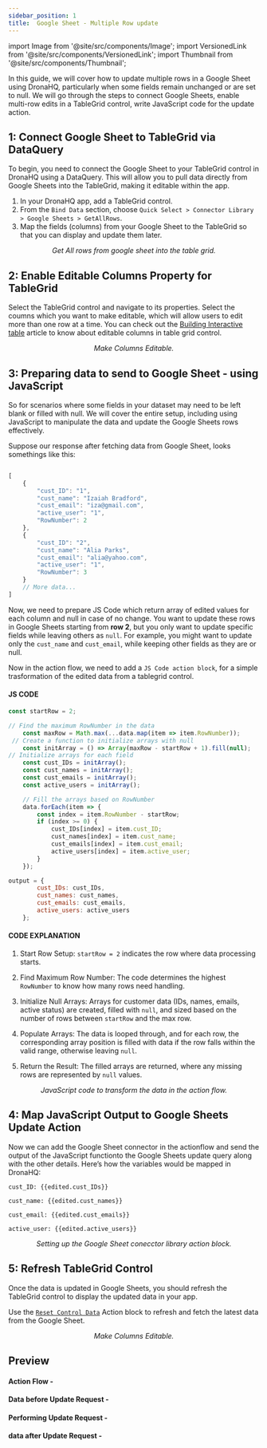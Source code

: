 ```yaml
---
sidebar_position: 1
title:  Google Sheet - Multiple Row update
---
```

import Image from '@site/src/components/Image'; 
import VersionedLink from '@site/src/components/VersionedLink'; 
import Thumbnail from '@site/src/components/Thumbnail';

In this guide, we will cover how to update multiple rows in a Google Sheet using DronaHQ, particularly when some fields remain unchanged or are set to null. We will go through the steps to connect Google Sheets, enable multi-row edits in a TableGrid control, write JavaScript code for the update action.

## 1: Connect Google Sheet to TableGrid via DataQuery

To begin, you need to connect the Google Sheet to your TableGrid control in DronaHQ using a DataQuery. This will allow you to pull data directly from Google Sheets into the TableGrid, making it editable within the app.

1. In your DronaHQ app, add a TableGrid control.
2. From the `Bind Data` section, choose `Quick Select > Connector Library > Google Sheets > GetAllRows`.
3. Map the fields (columns) from your Google Sheet to the TableGrid so that you can display and update them later.

<figure>
<Thumbnail src="/img/building-apps-guides/google-sheet-multiupdaterows/google-sheet-multiupdaterows-getallrows.jpeg" alt="Get All rows from google sheet into the table grid." />
<figcaption align='center'><i>Get All rows from google sheet into the table grid.</i></figcaption>
</figure>

## 2: Enable Editable Columns Property for TableGrid


Select the TableGrid control and navigate to its properties.
Select the coumns which you want to make editable, which will allow users to edit more than one row at a time.
You can check out the [Building Interactive table](https://docs.dronahq.com/building-apps-guides/building-interactive-tables/#editable-table-columns) article to know about editable columns in table grid control.
<figure>
<Thumbnail src="/img/building-apps-guides/google-sheet-multiupdaterows/google-sheet-multiupdaterows-edit.jpeg" alt="Make Columns Editable." />
<figcaption align='center'><i>Make Columns Editable.</i></figcaption>
</figure>


## 3: Preparing data to send to Google Sheet - using JavaScript

So for scenarios where some fields in your dataset may need to be left blank or filled with null. We will cover the entire setup, including using JavaScript to manipulate the data and update the Google Sheets rows effectively. 


Suppose our response after fetching data from Google Sheet, looks somethings like this:

```js

[
    {
        "cust_ID": "1",
        "cust_name": "Izaiah Bradford",
        "cust_email": "iza@gmail.com",
        "active_user": "1",
        "RowNumber": 2
    },
    {
        "cust_ID": "2",
        "cust_name": "Alia Parks",
        "cust_email": "alia@yahoo.com",
        "active_user": "1",
        "RowNumber": 3
    }
    // More data...
]

```

Now, we need to prepare JS Code which return array of edited values for each column and null in case of no change. 
You want to update these rows in Google Sheets starting from **row 2**, but you only want to update specific fields while leaving others as `null`. For example, you might want to update only the `cust_name` and `cust_email`, while keeping other fields as they are or null.


Now in the action flow, we need to add a `JS Code action block`, for a simple trasformation of the edited data from a tablegrid control. 

#### JS CODE

```js
const startRow = 2;

// Find the maximum RowNumber in the data
    const maxRow = Math.max(...data.map(item => item.RowNumber));
 // Create a function to initialize arrays with null
    const initArray = () => Array(maxRow - startRow + 1).fill(null);
// Initialize arrays for each field
    const cust_IDs = initArray();
    const cust_names = initArray();
    const cust_emails = initArray();
    const active_users = initArray();

    // Fill the arrays based on RowNumber
    data.forEach(item => {
        const index = item.RowNumber - startRow;
        if (index >= 0) {
            cust_IDs[index] = item.cust_ID;
            cust_names[index] = item.cust_name;
            cust_emails[index] = item.cust_email;
            active_users[index] = item.active_user;
        }
    });

output = {
        cust_IDs: cust_IDs,
        cust_names: cust_names,
        cust_emails: cust_emails,
        active_users: active_users
    };

```



#### CODE EXPLANATION

1. Start Row Setup: `startRow = 2` indicates the row where data processing starts.

2. Find Maximum Row Number: The code determines the highest `RowNumber` to know how many rows need handling.

3. Initialize Null Arrays: Arrays for customer data (IDs, names, emails, active status) are created, filled with `null`, and sized based on the number of rows between `startRow` and the max row.

4. Populate Arrays: The data is looped through, and for each row, the corresponding array position is filled with data if the row falls within the valid range, otherwise leaving `null`.

5. Return the Result: The filled arrays are returned, where any missing rows are represented by `null` values.

<figure>
  <Thumbnail src="/img/reference/connectors/googlesheet/null.jpeg" alt="JavaScript code to transform the data in the action flow." />
  <figcaption align = "center"><i>JavaScript code to transform the data in the action flow.</i></figcaption>
</figure>

## 4:  Map JavaScript Output to Google Sheets Update Action

Now we can add the Google Sheet connector in the actionflow and send the output of the JavaScript functionto the Google Sheets update query along with the other details. Here’s how the variables would be mapped in DronaHQ:

`cust_ID: {{edited.cust_IDs}}`

`cust_name: {{edited.cust_names}}`

`cust_email: {{edited.cust_emails}}`

`active_user: {{edited.active_users}}`

<figure>
  <Thumbnail src="/img/reference/connectors/googlesheet/nulledit.jpeg" alt="Setting up the Google Sheet conecctor library action block." />
  <figcaption align = "center"><i>Setting up the Google Sheet conecctor library action block.</i></figcaption>
</figure>


## 5: Refresh TableGrid Control
Once the data is updated in Google Sheets, you should refresh the TableGrid control to display the updated data in your app.

Use the [`Reset Control Data`](https://docs.dronahq.com/reference/actionflow-blocks/reset-control-data/) Action block to refresh and fetch the latest data from the Google Sheet.

<figure>
<Thumbnail src="/img/building-apps-guides/google-sheet-multiupdaterows/google-sheet-multiupdaterows-refresh.jpeg" alt="Make Columns Editable." />
<figcaption align='center'><i>Make Columns Editable.</i></figcaption>
</figure>


## Preview

#### Action Flow -

<figure>
<Thumbnail src="/img/building-apps-guides/google-sheet-multiupdaterows/google-sheet-multiupdaterows-flow.jpeg" alt="Make Columns Editable." />
</figure>

#### Data before Update Request -

<figure>
<Thumbnail src="/img/building-apps-guides/google-sheet-multiupdaterows/before.jpeg" alt="Make Columns Editable." />
</figure>

#### Performing Update Request -

<figure>
<Thumbnail src="/img/building-apps-guides/google-sheet-multiupdaterows/change.jpeg" alt="Make Columns Editable." />
</figure>

#### data after Update Request -

<figure>
<Thumbnail src="/img/building-apps-guides/google-sheet-multiupdaterows/after.jpeg" alt="Make Columns Editable." />
</figure>
